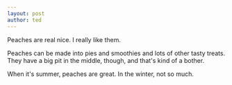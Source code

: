 ```yaml
---
layout: post
author: ted
---
```

Peaches are real nice. I really like them.

Peaches can be made into pies and smoothies and lots of other tasty treats. 
They have a big pit in the middle, though, and that's kind of a bother.

When it's summer, peaches are great. In the winter, not so much.
